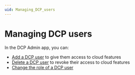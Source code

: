 ```yaml
---
uid: Managing_DCP_users
---
```


# Managing DCP users

In the DCP Admin app, you can:

- [Add a DCP user](xref:Giving_users_access_to_cloud_features#giving-a-user-access-to-cloud-features) to give them access to cloud features
- [Delete a DCP user](xref:Giving_users_access_to_cloud_features#revoking-access-to-cloud-features) to revoke their access to cloud features
- [Change the role of a DCP user](xref:Changing_the_role_of_a_DCP_user)
